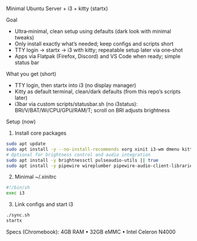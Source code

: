 Minimal Ubuntu Server + i3 + kitty (startx)

Goal
- Ultra‑minimal, clean setup using defaults (dark look with minimal tweaks)
- Only install exactly what’s needed; keep configs and scripts short
- TTY login → startx → i3 with kitty; repeatable setup later via one‑shot
- Apps via Flatpak (Firefox, Discord) and VS Code when ready; simple status bar

What you get (short)
- TTY login, then startx into i3 (no display manager)
- Kitty as default terminal, clean/dark defaults (from this repo’s scripts later)
- i3bar via custom scripts/statusbar.sh (no i3status): BRI/V/BAT/Wi/CPU/GPU/RAM/T; scroll on BRI adjusts brightness

Setup (now)
1) Install core packages
```bash
sudo apt update
sudo apt install -y --no-install-recommends xorg xinit i3-wm dmenu kitty dbus-x11 policykit-1
# Optional for brightness control and audio integration
sudo apt install -y brightnessctl pulseaudio-utils || true
sudo apt install -y pipewire wireplumber pipewire-audio-client-libraries || true
```

2) Minimal ~/.xinitrc
```sh
#!/bin/sh
exec i3
```

3) Link configs and start i3
```bash
./sync.sh
startx
```

Specs (Chromebook): 4GB RAM • 32GB eMMC • Intel Celeron N4000